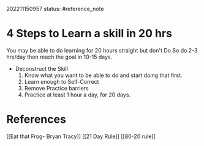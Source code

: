 202211150957
status: #reference_note 
# 4 Steps to Learn a skill in 20 hrs

You may be able to do learning for 20 hours straight but don't Do So do 2-3 hrs/day then reach the goal in 10-15 days. 

- Deconstruct the Skill
	1. Know what you want to be able to do and start doing that first.
	2. Learn enough to Self-Correct
	3. Remove Practice barriers 
	4. Practice at least 1 hour a day, for 20 days.

# References
[[Eat that Frog- Bryan Tracy]]
[[21 Day Rule]]
[[80-20 rule]]
